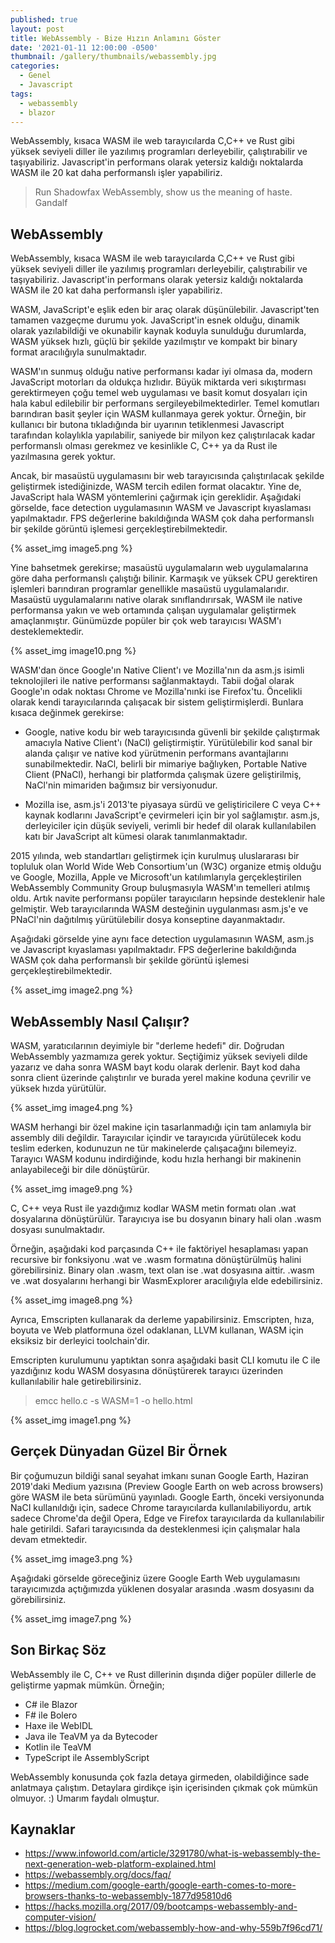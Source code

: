 ```yaml
---
published: true
layout: post
title: WebAssembly - Bize Hızın Anlamını Göster
date: '2021-01-11 12:00:00 -0500'
thumbnail: /gallery/thumbnails/webassembly.jpg
categories:
  - Genel
  - Javascript
tags:
  - webassembly
  - blazor
---
```

WebAssembly, kısaca WASM ile web tarayıcılarda C,C++ ve Rust gibi yüksek seviyeli diller ile yazılımış programları derleyebilir, çalıştırabilir ve taşıyabiliriz. Javascript'in performans olarak yetersiz kaldığı noktalarda WASM ile 20 kat daha performanslı işler yapabiliriz.

<!--more-->

> Run Shadowfax WebAssembly, show us the meaning of haste. Gandalf

## WebAssembly
WebAssembly, kısaca WASM ile web tarayıcılarda C,C++ ve Rust gibi yüksek seviyeli diller ile yazılımış programları derleyebilir, çalıştırabilir ve taşıyabiliriz. Javascript'in performans olarak yetersiz kaldığı noktalarda WASM ile 20 kat daha performanslı işler yapabiliriz.

WASM, JavaScript'e eşlik eden bir araç olarak düşünülebilir. Javascript'ten tamamen vazgeçme durumu yok. JavaScript'in esnek olduğu, dinamik olarak yazılabildiği ve okunabilir kaynak koduyla sunulduğu durumlarda, WASM yüksek hızlı, güçlü bir şekilde yazılmıştır ve kompakt bir binary format aracılığıyla sunulmaktadır.

WASM'ın sunmuş olduğu native performansı kadar iyi olmasa da, modern JavaScript motorları da oldukça hızlıdır. Büyük miktarda veri sıkıştırması gerektirmeyen çoğu temel web uygulaması ve basit komut dosyaları için hala kabul edilebilir bir performans sergileyebilmektedirler. Temel komutları barındıran basit şeyler için WASM kullanmaya gerek yoktur. Örneğin, bir kullanıcı bir butona tıkladığında bir uyarının tetiklenmesi Javascript tarafından kolaylıkla yapılabilir, saniyede bir milyon kez çalıştırılacak kadar performanslı olması gerekmez ve kesinlikle C, C++ ya da Rust ile yazılmasına gerek yoktur.

Ancak, bir masaüstü uygulamasını bir web tarayıcısında çalıştırılacak şekilde geliştirmek istediğinizde, WASM tercih edilen format olacaktır. Yine de, JavaScript hala WASM yöntemlerini çağırmak için gereklidir.
Aşağıdaki görselde, face detection uygulamasının WASM ve Javascript kıyaslaması yapılmaktadır. FPS değerlerine bakıldığında WASM çok daha performanslı bir şekilde görüntü işlemesi gerçekleştirebilmektedir.

{% asset_img image5.png %} 

Yine bahsetmek gerekirse; masaüstü uygulamaların web uygulamalarına göre daha performanslı çalıştığı bilinir. Karmaşık ve yüksek CPU gerektiren işlemleri barındıran programlar genellikle masaüstü uygulamalarıdır. Masaüstü uygulamalarını native olarak sınıflandırırsak, WASM ile native performansa yakın ve web ortamında çalışan uygulamalar geliştirmek amaçlanmıştır. Günümüzde popüler bir çok web tarayıcısı WASM'ı desteklemektedir.

{% asset_img image10.png %}

WASM'dan önce Google'ın Native Client'ı ve Mozilla'nın da asm.js isimli teknolojileri ile native performansı sağlanmaktaydı. Tabii doğal olarak Google'ın odak noktası Chrome ve Mozilla'nınki ise Firefox'tu. Öncelikli olarak kendi tarayıcılarında çalışacak bir sistem geliştirmişlerdi. Bunlara kısaca değinmek gerekirse:

- Google, native kodu bir web tarayıcısında güvenli bir şekilde çalıştırmak amacıyla Native Client'ı (NaCl) geliştirmiştir. Yürütülebilir kod sanal bir alanda çalışır ve native kod yürütmenin performans avantajlarını sunabilmektedir. NaCl, belirli bir mimariye bağlıyken, Portable Native Client (PNaCl), herhangi bir platformda çalışmak üzere geliştirilmiş, NaCl'nin mimariden bağımsız bir versiyonudur. 

- Mozilla ise, asm.js'i 2013'te piyasaya sürdü ve geliştiricilere C veya C++ kaynak kodlarını JavaScript'e çevirmeleri için bir yol sağlamıştır. asm.js, derleyiciler için düşük seviyeli, verimli bir hedef dil olarak kullanılabilen katı bir JavaScript alt kümesi olarak tanımlanmaktadır.

2015 yılında, web standartları geliştirmek için kurulmuş uluslararası bir topluluk olan World Wide Web Consortium'un (W3C) organize etmiş olduğu ve Google, Mozilla, Apple ve Microsoft'un katılımlarıyla gerçekleştirilen WebAssembly Community Group buluşmasıyla WASM'ın temelleri atılmış oldu. Artık navite performansı popüler tarayıcıların hepsinde desteklenir hale gelmiştir. Web tarayıcılarında WASM desteğinin uygulanması asm.js'e ve PNaCl'nin dağıtılmış yürütülebilir dosya konseptine dayanmaktadır.

Aşağıdaki görselde yine aynı face detection uygulamasının WASM, asm.js ve Javascript kıyaslaması yapılmaktadır. FPS değerlerine bakıldığında WASM çok daha performanslı bir şekilde görüntü işlemesi gerçekleştirebilmektedir.

{% asset_img image2.png %}

## WebAssembly Nasıl Çalışır?
WASM, yaratıcılarının deyimiyle bir "derleme hedefi" dir. Doğrudan WebAssembly yazmamıza gerek yoktur. Seçtiğimiz yüksek seviyeli dilde yazarız ve daha sonra WASM bayt kodu olarak derlenir. Bayt kod daha sonra client üzerinde çalıştırılır ve burada yerel makine koduna çevrilir ve yüksek hızda yürütülür.

{% asset_img image4.png %}

WASM herhangi bir özel makine için tasarlanmadığı için tam anlamıyla bir assembly dili değildir. Tarayıcılar içindir ve tarayıcıda yürütülecek kodu teslim ederken, kodunuzun ne tür makinelerde çalışacağını bilemeyiz. Tarayıcı WASM kodunu indirdiğinde, kodu hızla herhangi bir makinenin anlayabileceği bir dile dönüştürür.

{% asset_img image9.png %}

C, C++ veya Rust ile yazdığımız kodlar WASM metin formatı olan .wat dosyalarına dönüştürülür. Tarayıcıya ise bu dosyanın binary hali olan .wasm dosyası sunulmaktadır. 

Örneğin, aşağıdaki kod parçasında C++ ile faktöriyel hesaplaması yapan recursive bir fonksiyonu .wat ve .wasm formatına dönüştürülmüş halini görebilirsiniz. Binary olan .wasm, text olan ise .wat dosyasına aittir. .wasm ve .wat dosyalarını herhangi bir WasmExplorer aracılığıyla elde edebilirsiniz.

{% asset_img image8.png %}

Ayrıca, Emscripten kullanarak da derleme yapabilirsiniz. Emscripten, hıza, boyuta ve Web platformuna özel odaklanan, LLVM kullanan, WASM için eksiksiz bir derleyici toolchain'dir. 

Emscripten kurulumunu yaptıktan sonra aşağıdaki basit CLI komutu ile C ile yazdığınız kodu WASM dosyasına dönüştürerek tarayıcı üzerinden kullanılabilir hale getirebilirsiniz.

> emcc hello.c -s WASM=1 -o hello.html

{% asset_img image1.png %}

## Gerçek Dünyadan Güzel Bir Örnek
Bir çoğumuzun bildiği sanal seyahat imkanı sunan Google Earth, Haziran 2019'daki Medium yazısına (Preview Google Earth on web across browsers) göre WASM ile beta sürümünü yayınladı. Google Earth, önceki versiyonunda NaCI kullanıldığı için, sadece Chrome tarayıcılarda kullanılabiliyordu, artık sadece Chrome'da değil Opera, Edge ve Firefox tarayıcılarda da kullanılabilir hale getirildi. Safari tarayıcısında da desteklenmesi için çalışmalar hala devam etmektedir. 

{% asset_img image3.png %}

Aşağıdaki görselde göreceğiniz üzere Google Earth Web uygulamasını tarayıcımızda açtığımızda yüklenen dosyalar arasında .wasm dosyasını da görebilirsiniz.

{% asset_img image7.png %}

## Son Birkaç Söz
WebAssembly ile C, C++ ve Rust dillerinin dışında diğer popüler dillerle de geliştirme yapmak mümkün. Örneğin; 

- C# ile Blazor
- F# ile Bolero
- Haxe ile WebIDL
- Java ile TeaVM ya da Bytecoder
- Kotlin ile TeaVM
- TypeScript ile AssemblyScript

WebAssembly konusunda çok fazla detaya girmeden, olabildiğince sade anlatmaya çalıştım. Detaylara girdikçe işin içerisinden çıkmak çok mümkün olmuyor. :) Umarım faydalı olmuştur.

## Kaynaklar
- https://www.infoworld.com/article/3291780/what-is-webassembly-the-next-generation-web-platform-explained.html
- https://webassembly.org/docs/faq/
- https://medium.com/google-earth/google-earth-comes-to-more-browsers-thanks-to-webassembly-1877d95810d6
- https://hacks.mozilla.org/2017/09/bootcamps-webassembly-and-computer-vision/
- https://blog.logrocket.com/webassembly-how-and-why-559b7f96cd71/
